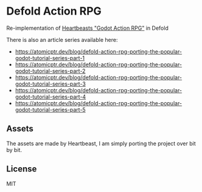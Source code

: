 # Defold Action RPG

Re-implementation of [Heartbeasts "Godot Action RPG"](https://www.youtube.com/playlist?list=PL9FzW-m48fn2SlrW0KoLT4n5egNdX-W9a) in Defold

There is also an article series available here:

* https://atomicptr.dev/blog/defold-action-rpg-porting-the-popular-godot-tutorial-series-part-1
* https://atomicptr.dev/blog/defold-action-rpg-porting-the-popular-godot-tutorial-series-part-2
* https://atomicptr.dev/blog/defold-action-rpg-porting-the-popular-godot-tutorial-series-part-3
* https://atomicptr.dev/blog/defold-action-rpg-porting-the-popular-godot-tutorial-series-part-4
* https://atomicptr.dev/blog/defold-action-rpg-porting-the-popular-godot-tutorial-series-part-5

## Assets

The assets are made by Heartbeast, I am simply porting the project over bit by bit.

## License

MIT

